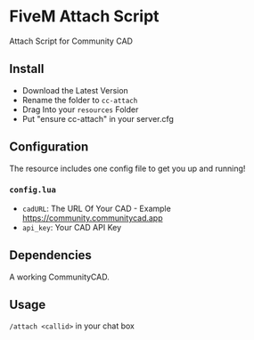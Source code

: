 # FiveM Attach Script

Attach Script for Community CAD

## Install

- Download the Latest Version
- Rename the folder to `cc-attach`
- Drag Into your `resources` Folder
- Put "ensure cc-attach" in your server.cfg


## Configuration

The resource includes one config file to get you up and running!

### `config.lua`

- `cadURL`: The URL Of Your CAD - Example https://community.communitycad.app
- `api_key`: Your CAD API Key 

## Dependencies

A working CommunityCAD.

## Usage

`/attach <callid>` in your chat box
